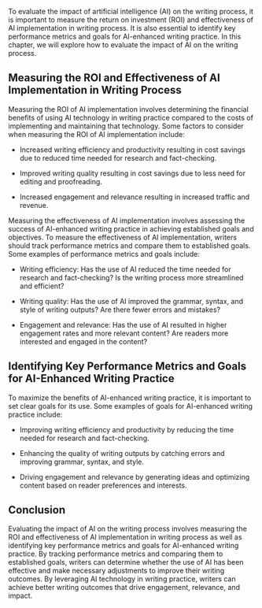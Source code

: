 
To evaluate the impact of artificial intelligence (AI) on the writing process, it is important to measure the return on investment (ROI) and effectiveness of AI implementation in writing process. It is also essential to identify key performance metrics and goals for AI-enhanced writing practice. In this chapter, we will explore how to evaluate the impact of AI on the writing process.

Measuring the ROI and Effectiveness of AI Implementation in Writing Process
---------------------------------------------------------------------------

Measuring the ROI of AI implementation involves determining the financial benefits of using AI technology in writing practice compared to the costs of implementing and maintaining that technology. Some factors to consider when measuring the ROI of AI implementation include:

* Increased writing efficiency and productivity resulting in cost savings due to reduced time needed for research and fact-checking.

* Improved writing quality resulting in cost savings due to less need for editing and proofreading.

* Increased engagement and relevance resulting in increased traffic and revenue.

Measuring the effectiveness of AI implementation involves assessing the success of AI-enhanced writing practice in achieving established goals and objectives. To measure the effectiveness of AI implementation, writers should track performance metrics and compare them to established goals. Some examples of performance metrics and goals include:

* Writing efficiency: Has the use of AI reduced the time needed for research and fact-checking? Is the writing process more streamlined and efficient?

* Writing quality: Has the use of AI improved the grammar, syntax, and style of writing outputs? Are there fewer errors and mistakes?

* Engagement and relevance: Has the use of AI resulted in higher engagement rates and more relevant content? Are readers more interested and engaged in the content?

Identifying Key Performance Metrics and Goals for AI-Enhanced Writing Practice
------------------------------------------------------------------------------

To maximize the benefits of AI-enhanced writing practice, it is important to set clear goals for its use. Some examples of goals for AI-enhanced writing practice include:

* Improving writing efficiency and productivity by reducing the time needed for research and fact-checking.

* Enhancing the quality of writing outputs by catching errors and improving grammar, syntax, and style.

* Driving engagement and relevance by generating ideas and optimizing content based on reader preferences and interests.

Conclusion
----------

Evaluating the impact of AI on the writing process involves measuring the ROI and effectiveness of AI implementation in writing process as well as identifying key performance metrics and goals for AI-enhanced writing practice. By tracking performance metrics and comparing them to established goals, writers can determine whether the use of AI has been effective and make necessary adjustments to improve their writing outcomes. By leveraging AI technology in writing practice, writers can achieve better writing outcomes that drive engagement, relevance, and impact.
